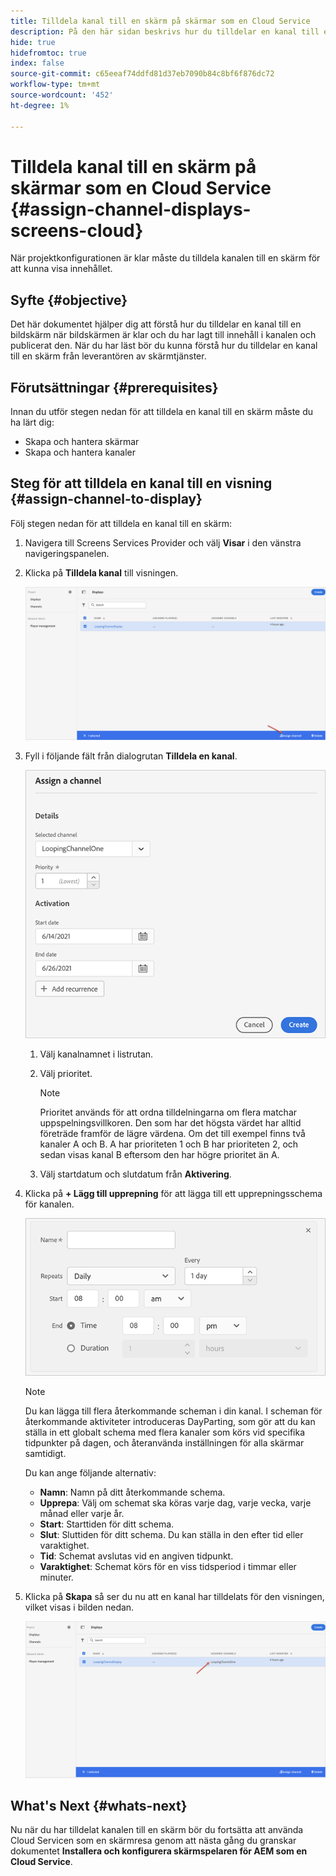 ```yaml
---
title: Tilldela kanal till en skärm på skärmar som en Cloud Service
description: På den här sidan beskrivs hur du tilldelar en kanal till en skärm på skärmar som en Cloud Service.
hide: true
hidefromtoc: true
index: false
source-git-commit: c65eeaf74ddfd81d37eb7090b84c8bf6f876dc72
workflow-type: tm+mt
source-wordcount: '452'
ht-degree: 1%

---
```



# Tilldela kanal till en skärm på skärmar som en Cloud Service {#assign-channel-displays-screens-cloud}

När projektkonfigurationen är klar måste du tilldela kanalen till en skärm för att kunna visa innehållet.

## Syfte {#objective}

Det här dokumentet hjälper dig att förstå hur du tilldelar en kanal till en bildskärm när bildskärmen är klar och du har lagt till innehåll i kanalen och publicerat den. När du har läst bör du kunna förstå hur du tilldelar en kanal till en skärm från leverantören av skärmtjänster.

## Förutsättningar {#prerequisites}

Innan du utför stegen nedan för att tilldela en kanal till en skärm måste du ha lärt dig:

* Skapa och hantera skärmar
* Skapa och hantera kanaler

## Steg för att tilldela en kanal till en visning {#assign-channel-to-display}

Följ stegen nedan för att tilldela en kanal till en skärm:

1. Navigera till Screens Services Provider och välj **Visar** i den vänstra navigeringspanelen.

1. Klicka på **Tilldela kanal** till visningen.

   ![bild](/help/screens-cloud/assets/display/assignchannel-1.png)

1. Fyll i följande fält från dialogrutan **Tilldela en kanal**.

   ![bild](/help/screens-cloud/assets/display/assignchannel-2.png)

   1. Välj kanalnamnet i listrutan.
   1. Välj prioritet.

      >[!NOTE]
      >Prioritet används för att ordna tilldelningarna om flera matchar uppspelningsvillkoren. Den som har det högsta värdet har alltid företräde framför de lägre värdena. Om det till exempel finns två kanaler A och B. A har prioriteten 1 och B har prioriteten 2, och sedan visas kanal B eftersom den har högre prioritet än A.
   1. Välj startdatum och slutdatum från **Aktivering**.

1. Klicka på **+ Lägg till upprepning** för att lägga till ett upprepningsschema för kanalen.

   ![bild](/help/screens-cloud/assets/create-content/recurrence-1.png)

   >[!NOTE]
   >Du kan lägga till flera återkommande scheman i din kanal. I scheman för återkommande aktiviteter introduceras DayParting, som gör att du kan ställa in ett globalt schema med flera kanaler som körs vid specifika tidpunkter på dagen, och återanvända inställningen för alla skärmar samtidigt.

   Du kan ange följande alternativ:

   * **Namn**: Namn på ditt återkommande schema.
   * **Upprepa**: Välj om schemat ska köras varje dag, varje vecka, varje månad eller varje år.
   * **Start**: Starttiden för ditt schema.
   * **Slut**: Sluttiden för ditt schema. Du kan ställa in den efter tid eller varaktighet.
   * **Tid**: Schemat avslutas vid en angiven tidpunkt.
   * **Varaktighet**: Schemat körs för en viss tidsperiod i timmar eller minuter.

1. Klicka på **Skapa** så ser du nu att en kanal har tilldelats för den visningen, vilket visas i bilden nedan.

   ![bild](/help/screens-cloud/assets/display/assignchannel-3.png)


## What&#39;s Next {#whats-next}

Nu när du har tilldelat kanalen till en skärm bör du fortsätta att använda Cloud Servicen som en skärmresa genom att nästa gång du granskar dokumentet **Installera och konfigurera skärmspelaren för AEM som en Cloud Service**.
